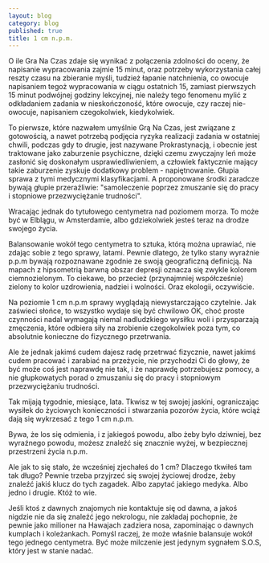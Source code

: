 ```yaml
---
layout: blog
category: blog
published: true
title: 1 cm n.p.m.
---
```


O ile Gra Na Czas zdaje się wynikać z połączenia zdolności do oceny, że napisanie wypracowania zajmie 15 minut, oraz potrzeby wykorzystania całej reszty czasu na zbieranie myśli, tudzież łapanie natchnienia, co owocuje napisaniem tegoż wypracowania w ciągu ostatnich 15, zamiast pierwszych 15 minut podwójnej godziny lekcyjnej, nie należy tego fenomenu mylić z odkładaniem zadania w nieskończoność, które owocuje, czy raczej nie-owocuje, napisaniem czegokolwiek, kiedykolwiek.

To pierwsze, które nazwałem umyślnie Grą Na Czas, jest związane z gotowością, a nawet potrzebą podjęcia ryzyka realizacji zadania w ostatniej chwili, podczas gdy to drugie, jest nazywane Prokrastynacją, i obecnie jest traktowane jako zaburzenie psychiczne, dzięki czemu zwyczajny leń może zasłonić się doskonałym usprawiedliwieniem, a człowiek faktycznie mający takie zaburzenie zyskuje dodatkowy problem - napiętnowanie. Głupia sprawa z tymi medycznymi klasyfikacjami. A proponowane środki zaradcze bywają głupie przeraźliwie: "samoleczenie poprzez zmuszanie się do pracy i stopniowe przezwyciężanie trudności".

Wracając jednak do tytułowego centymetra nad poziomem morza. To może być w Elblągu, w Amsterdamie, albo gdziekolwiek jesteś teraz na drodze swojego życia.

Balansowanie wokół tego centymetra to sztuka, którą można uprawiać, nie zdając sobie z tego sprawy, latami. Pewnie dlatego, że tylko stany wyraźnie p.p.m bywają rozpoznawane zgodnie ze swoją geograficzną definicją. Na mapach z hipsometrią barwną obszar depresji oznacza się zwykle kolorem ciemnozielonym. To ciekawe, bo przecież (przynajmniej współcześnie) zielony to kolor uzdrowienia, nadziei i wolności. Oraz ekologii, oczywiście.

Na poziomie 1 cm n.p.m sprawy wyglądają niewystarczająco czytelnie. Jak zaświeci słońce, to wszystko wydaje się być chwilowo OK, choć proste czynności nadal wymagają niemal nadludzkiego wysiłku woli i przysparzają zmęczenia, które odbiera siły na zrobienie czegokolwiek poza tym, co absolutnie konieczne do fizycznego przetrwania.

Ale że jednak jakimś cudem dajesz radę przetrwać fizycznie, nawet jakimś cudem pracować i zarabiać na przeżycie, nie przychodzi Ci do głowy, że być może coś jest naprawdę nie tak, i że naprawdę potrzebujesz pomocy, a nie głupkowatych porad o zmuszaniu się do pracy i stopniowym przezwyciężaniu trudności.

Tak mijają tygodnie, miesiące, lata. Tkwisz w tej swojej jaskini, ograniczając wysiłek do życiowych konieczności i stwarzania pozorów życia, które wciąż dają się wykrzesać z tego 1 cm n.p.m.

Bywa, że los się odmienia, i z jakiegoś powodu, albo żeby było dziwniej, bez wyraźnego powodu, możesz znaleźć się znacznie wyżej, w bezpiecznej przestrzeni życia n.p.m.

Ale jak to się stało, że wcześniej zjechałeś do 1 cm? Dlaczego tkwiłeś tam tak długo? Pewnie trzeba przyjrzeć się swojej życiowej drodze, żeby znaleźć jakiś klucz do tych zagadek. Albo zapytać jakiego medyka. Albo jedno i drugie. Któż to wie.

Jeśli ktoś z dawnych znajomych nie kontaktuje się od dawna, a jakoś nigdzie nie da się znaleźć jego nekrologu, nie zakładaj pochopnie, że pewnie jako milioner na Hawajach zadziera nosa, zapominając o dawnych kumplach i koleżankach. Pomyśl raczej, że może właśnie balansuje wokół tego jednego centymetra. Być może milczenie jest jedynym sygnałem S.O.S, który jest w stanie nadać.
